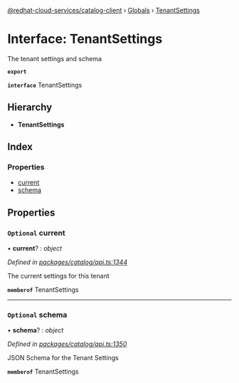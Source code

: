[@redhat-cloud-services/catalog-client](../README.md) › [Globals](../globals.md) › [TenantSettings](tenantsettings.md)

# Interface: TenantSettings

The tenant settings and schema

**`export`** 

**`interface`** TenantSettings

## Hierarchy

* **TenantSettings**

## Index

### Properties

* [current](tenantsettings.md#optional-current)
* [schema](tenantsettings.md#optional-schema)

## Properties

### `Optional` current

• **current**? : *object*

*Defined in [packages/catalog/api.ts:1344](https://github.com/fhlavac/javascript-clients/blob/master/packages/catalog/api.ts#L1344)*

The current settings for this tenant

**`memberof`** TenantSettings

___

### `Optional` schema

• **schema**? : *object*

*Defined in [packages/catalog/api.ts:1350](https://github.com/fhlavac/javascript-clients/blob/master/packages/catalog/api.ts#L1350)*

JSON Schema for the Tenant Settings

**`memberof`** TenantSettings
